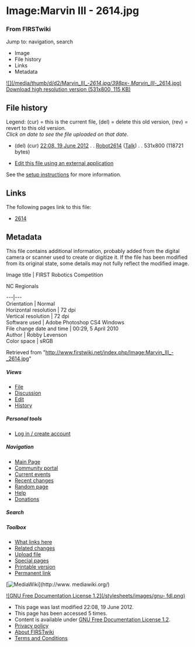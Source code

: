 

# Image:Marvin III - 2614.jpg

### From FIRSTwiki

Jump to: navigation, search

  * Image
  * File history
  * Links
  * Metadata

[![](/media/thumb/d/d2/Marvin_III_-_2614.jpg/398px-
Marvin_III_-_2614.jpg)](/media/d/d2/Marvin_III_-_2614.jpg)  
[Download high resolution version (531x800, 115
KB)](/media/d/d2/Marvin_III_-_2614.jpg)

## File history

Legend: (cur) = this is the current file, (del) = delete this old version,
(rev) = revert to this old version.  
_Click on date to see the file uploaded on that date_.

  * (del) (cur) [22:08, 19 June 2012](/media/d/d2/Marvin_III_-_2614.jpg "/media/d/d2/Marvin III - 2614.jpg" ) . . [Robot2614](/index.php?title=User:Robot2614&action=edit "User:Robot2614" ) ([Talk](/index.php/User_talk:Robot2614 "User talk:Robot2614" )) . . 531x800 (118721 bytes)
  

  * [Edit this file using an external application](/index.php?title=Image:Marvin_III_-_2614.jpg&action=edit&externaledit=true&mode=file "Image:Marvin III - 2614.jpg" )

See the [setup
instructions](http://meta.wikimedia.org/wiki/Help:External_editors
"http://meta.wikimedia.org/wiki/Help:External_editors" ) for more information.

## Links

The following pages link to this file:

  * [2614](/index.php/2614 "2614" )

## Metadata

This file contains additional information, probably added from the digital
camera or scanner used to create or digitize it. If the file has been modified
from its original state, some details may not fully reflect the modified
image.

Image title |  FIRST Robotics Competition

NC Regionals  
  
---|---  
Orientation |  Normal  
Horizontal resolution |  72 dpi  
Vertical resolution |  72 dpi  
Software used |  Adobe Photoshop CS4 Windows  
File change date and time |  00:29, 5 April 2010  
Author |  Robby Levenson  
Color space |  sRGB  
  
Retrieved from
"<http://www.firstwiki.net/index.php/Image:Marvin_III_-_2614.jpg>"

##### Views

  * [File](/index.php/Image:Marvin_III_-_2614.jpg)
  * [Discussion](/index.php?title=Image_talk:Marvin_III_-_2614.jpg&action=edit)
  * [Edit](/index.php?title=Image:Marvin_III_-_2614.jpg&action=edit)
  * [History](/index.php?title=Image:Marvin_III_-_2614.jpg&action=history)

##### Personal tools

  * [Log in / create account](/index.php?title=Special:Userlogin&returnto=Image:Marvin_III_-_2614.jpg)

[](/index.php/Main_Page "Main Page" )

##### Navigation

  * [Main Page](/index.php/Main_Page)
  * [Community portal](/index.php/FIRSTwiki:Community_portal)
  * [Current events](/index.php/Current_events)
  * [Recent changes](/index.php/Special:Recentchanges)
  * [Random page](/index.php/Special:Random)
  * [Help](/index.php/FIRSTwiki:Help)
  * [Donations](/index.php/FIRSTwiki:Site_support)

##### Search



##### Toolbox

  * [What links here](/index.php/Special:Whatlinkshere/Image:Marvin_III_-_2614.jpg)
  * [Related changes](/index.php/Special:Recentchangeslinked/Image:Marvin_III_-_2614.jpg)
  * [Upload file](/index.php/Special:Upload)
  * [Special pages](/index.php/Special:Specialpages)
  * [Printable version](/index.php?title=Image:Marvin_III_-_2614.jpg&printable=yes)
  * [Permanent link](/index.php?title=Image:Marvin_III_-_2614.jpg&oldid=154016)

[![MediaWiki](/skins/common/images/poweredby_mediawiki_88x31.png)](http://www.
mediawiki.org/)

[![GNU Free Documentation License 1.2](/stylesheets/images/gnu-
fdl.png)](http://www.gnu.org/copyleft/fdl.html)

  * This page was last modified 22:08, 19 June 2012.
  * This page has been accessed 5 times.
  * Content is available under [GNU Free Documentation License 1.2](http://www.gnu.org/copyleft/fdl.html "http://www.gnu.org/copyleft/fdl.html" ).
  * [Privacy policy](/index.php/FIRSTwiki:Privacy_policy "FIRSTwiki:Privacy policy" )
  * [About FIRSTwiki](/index.php/FIRSTwiki:About "FIRSTwiki:About" )
  * [Terms and Conditions](/index.php/FIRSTwiki:Terms_and_conditions "FIRSTwiki:Terms and conditions" )

